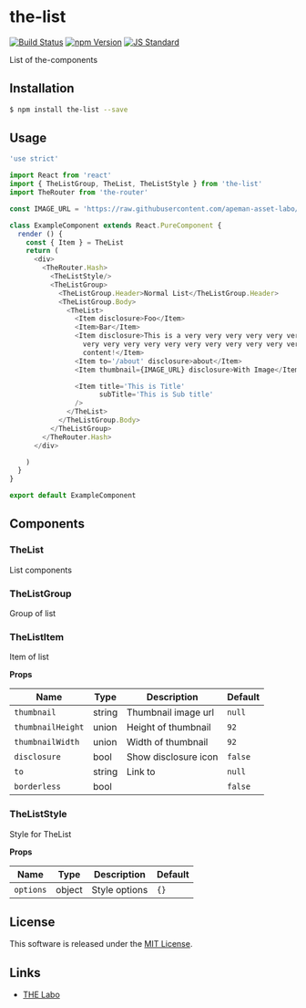 the-list
==========

<!---
This file is generated by ape-tmpl. Do not update manually.
--->

<!-- Badge Start -->
<a name="badges"></a>

[![Build Status][bd_travis_shield_url]][bd_travis_url]
[![npm Version][bd_npm_shield_url]][bd_npm_url]
[![JS Standard][bd_standard_shield_url]][bd_standard_url]

[bd_repo_url]: https://github.com/the-labo/the-list
[bd_travis_url]: http://travis-ci.org/the-labo/the-list
[bd_travis_shield_url]: http://img.shields.io/travis/the-labo/the-list.svg?style=flat
[bd_travis_com_url]: http://travis-ci.com/the-labo/the-list
[bd_travis_com_shield_url]: https://api.travis-ci.com/the-labo/the-list.svg?token=
[bd_license_url]: https://github.com/the-labo/the-list/blob/master/LICENSE
[bd_codeclimate_url]: http://codeclimate.com/github/the-labo/the-list
[bd_codeclimate_shield_url]: http://img.shields.io/codeclimate/github/the-labo/the-list.svg?style=flat
[bd_codeclimate_coverage_shield_url]: http://img.shields.io/codeclimate/coverage/github/the-labo/the-list.svg?style=flat
[bd_gemnasium_url]: https://gemnasium.com/the-labo/the-list
[bd_gemnasium_shield_url]: https://gemnasium.com/the-labo/the-list.svg
[bd_npm_url]: http://www.npmjs.org/package/the-list
[bd_npm_shield_url]: http://img.shields.io/npm/v/the-list.svg?style=flat
[bd_standard_url]: http://standardjs.com/
[bd_standard_shield_url]: https://img.shields.io/badge/code%20style-standard-brightgreen.svg

<!-- Badge End -->


<!-- Description Start -->
<a name="description"></a>

List of the-components

<!-- Description End -->


<!-- Overview Start -->
<a name="overview"></a>



<!-- Overview End -->


<!-- Sections Start -->
<a name="sections"></a>

<!-- Section from "doc/guides/01.Installation.md.hbs" Start -->

<a name="section-doc-guides-01-installation-md"></a>

Installation
-----

```bash
$ npm install the-list --save
```


<!-- Section from "doc/guides/01.Installation.md.hbs" End -->

<!-- Section from "doc/guides/02.Usage.md.hbs" Start -->

<a name="section-doc-guides-02-usage-md"></a>

Usage
---------

```javascript
'use strict'

import React from 'react'
import { TheListGroup, TheList, TheListStyle } from 'the-list'
import TheRouter from 'the-router'

const IMAGE_URL = 'https://raw.githubusercontent.com/apeman-asset-labo/apeman-asset-images/master/dist/dummy/02.jpg'

class ExampleComponent extends React.PureComponent {
  render () {
    const { Item } = TheList
    return (
      <div>
        <TheRouter.Hash>
          <TheListStyle/>
          <TheListGroup>
            <TheListGroup.Header>Normal List</TheListGroup.Header>
            <TheListGroup.Body>
              <TheList>
                <Item disclosure>Foo</Item>
                <Item>Bar</Item>
                <Item disclosure>This is a very very very very very very very very very very
                  very very very very very very very very very very very long
                  content!</Item>
                <Item to='/about' disclosure>about</Item>
                <Item thumbnail={IMAGE_URL} disclosure>With Image</Item>

                <Item title='This is Title'
                      subTitle='This is Sub title'
                />
              </TheList>
            </TheListGroup.Body>
          </TheListGroup>
        </TheRouter.Hash>
      </div>

    )
  }
}

export default ExampleComponent

```


<!-- Section from "doc/guides/02.Usage.md.hbs" End -->

<!-- Section from "doc/guides/03.Components.md.hbs" Start -->

<a name="section-doc-guides-03-components-md"></a>

Components
-----------

### TheList

List components


### TheListGroup

Group of list


### TheListItem

Item of list

**Props**

| Name | Type | Description | Default |
| --- | --- | ---- | ---- |
| `thumbnail` | string  | Thumbnail image url | `null` |
| `thumbnailHeight` | union  | Height of thumbnail | `92` |
| `thumbnailWidth` | union  | Width of thumbnail | `92` |
| `disclosure` | bool  | Show disclosure icon | `false` |
| `to` | string  | Link to | `null` |
| `borderless` | bool  |  | `false` |

### TheListStyle

Style for TheList

**Props**

| Name | Type | Description | Default |
| --- | --- | ---- | ---- |
| `options` | object  | Style options | `{}` |



<!-- Section from "doc/guides/03.Components.md.hbs" End -->


<!-- Sections Start -->


<!-- LICENSE Start -->
<a name="license"></a>

License
-------
This software is released under the [MIT License](https://github.com/the-labo/the-list/blob/master/LICENSE).

<!-- LICENSE End -->


<!-- Links Start -->
<a name="links"></a>

Links
------

+ [THE Labo][t_h_e_labo_url]

[t_h_e_labo_url]: https://github.com/the-labo

<!-- Links End -->
